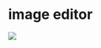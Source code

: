 # image editor


<img
  src="![image_manipulate](https://user-images.githubusercontent.com/40795940/198161465-65c809d5-f556-4237-8339-0889a9caa28b.png)"
  style="max-width: 300px">
